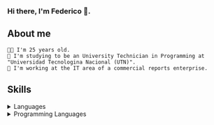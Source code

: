 ### Hi there, I'm Federico 👋.

 ## About me
    👨🏼 I'm 25 years old.
    🌱 I'm studying to be an University Technician in Programming at "Universidad Tecnologina Nacional (UTN)".
    🔭 I'm working at the IT area of a commercial reports enterprise.
 
 ## Skills
<details>
<summary>Languages</summary>

   | Languages | Skill  |
   |----------:|--------|
   |  Spanish  | Native |
   |  English  |Advanced|
   | Portuguese|Beginner|
</details>
<details>
<summary>Programming Languages</summary>

   | Languages |    Skill   |
   |----------:|------------|
   |Javascript |Intermediate|
   |     C#    |Intermediate|
   |    SQL    |Intermediate|

</details>

